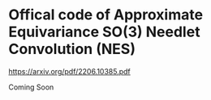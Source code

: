 # Offical code of Approximate Equivariance SO(3) Needlet Convolution (NES)

https://arxiv.org/pdf/2206.10385.pdf

Coming Soon
